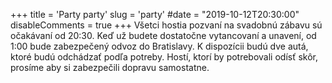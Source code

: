 +++
title = 'Party party'
slug = 'party'
#date = "2019-10-12T20:30:00"
disableComments = true
+++
Všetci hostia pozvaní na svadobnú zábavu sú očakávaní od 20:30. 
Keď už budete dostatočne vytancovaní a unavení, od 1:00 bude zabezpečený odvoz do Bratislavy. K dispozícii budú dve autá, ktoré budú odchádzať podľa potreby. Hostí, ktorí by potrebovali odísť skôr, prosíme aby si zabezpečili dopravu samostatne.

